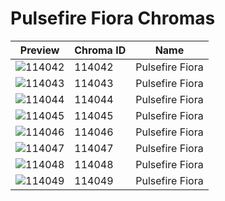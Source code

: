# Pulsefire Fiora Chromas



| Preview | Chroma ID | Name |
|---------|-----------|------|
| ![114042](https://raw.communitydragon.org/latest/plugins/rcp-be-lol-game-data/global/default/v1/champion-chroma-images/114/114042.png) | 114042 | Pulsefire Fiora |
| ![114043](https://raw.communitydragon.org/latest/plugins/rcp-be-lol-game-data/global/default/v1/champion-chroma-images/114/114043.png) | 114043 | Pulsefire Fiora |
| ![114044](https://raw.communitydragon.org/latest/plugins/rcp-be-lol-game-data/global/default/v1/champion-chroma-images/114/114044.png) | 114044 | Pulsefire Fiora |
| ![114045](https://raw.communitydragon.org/latest/plugins/rcp-be-lol-game-data/global/default/v1/champion-chroma-images/114/114045.png) | 114045 | Pulsefire Fiora |
| ![114046](https://raw.communitydragon.org/latest/plugins/rcp-be-lol-game-data/global/default/v1/champion-chroma-images/114/114046.png) | 114046 | Pulsefire Fiora |
| ![114047](https://raw.communitydragon.org/latest/plugins/rcp-be-lol-game-data/global/default/v1/champion-chroma-images/114/114047.png) | 114047 | Pulsefire Fiora |
| ![114048](https://raw.communitydragon.org/latest/plugins/rcp-be-lol-game-data/global/default/v1/champion-chroma-images/114/114048.png) | 114048 | Pulsefire Fiora |
| ![114049](https://raw.communitydragon.org/latest/plugins/rcp-be-lol-game-data/global/default/v1/champion-chroma-images/114/114049.png) | 114049 | Pulsefire Fiora |